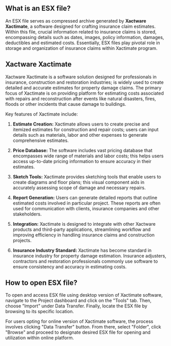 ## What is an ESX file?

An ESX file serves as compressed archive generated by **Xactware Xactimate**, a software designed for crafting insurance claim estimates. Within this file, crucial information related to insurance claims is stored, encompassing details such as dates, images, policy information, damages, deductibles and estimated costs. Essentially, ESX files play pivotal role in storage and organization of insurance claims within Xactimate program.

## Xactware Xactimate

Xactware Xactimate is a software solution designed for professionals in insurance, construction and restoration industries; is widely used to create detailed and accurate estimates for property damage claims. The primary focus of Xactimate is on providing platform for estimating costs associated with repairs and reconstruction after events like natural disasters, fires, floods or other incidents that cause damage to buildings.

Key features of Xactimate include:

1.  **Estimate Creation:** Xactimate allows users to create precise and itemized estimates for construction and repair costs; users can input details such as materials, labor and other expenses to generate comprehensive estimates.
    
2.  **Price Database:** The software includes vast pricing database that encompasses wide range of materials and labor costs; this helps users access up-to-date pricing information to ensure accuracy in their estimates.
    
3.  **Sketch Tools:** Xactimate provides sketching tools that enable users to create diagrams and floor plans; this visual component aids in accurately assessing scope of damage and necessary repairs.
    
4.  **Report Generation:** Users can generate detailed reports that outline estimated costs involved in particular project. These reports are often used for communication with clients, insurance companies and other stakeholders.
    
5.  **Integration:** Xactimate is designed to integrate with other Xactware products and third-party applications, streamlining workflow and improving efficiency in handling insurance claims and construction projects.
    
6.  **Insurance Industry Standard:** Xactimate has become standard in insurance industry for property damage estimation. Insurance adjusters, contractors and restoration professionals commonly use software to ensure consistency and accuracy in estimating costs.

## How to open ESX file?

To open and access ESX file using desktop version of Xactimate software, navigate to the Project dashboard and click on the "Tools" tab. Then, choose "Import" under Data Transfer. Finally, locate the ESX file by browsing to its specific location.

For users opting for online version of Xactimate software, the process involves clicking "Data Transfer" button. From there, select "Folder", click "Browse" and proceed to designate desired ESX file for opening and utilization within online platform.



